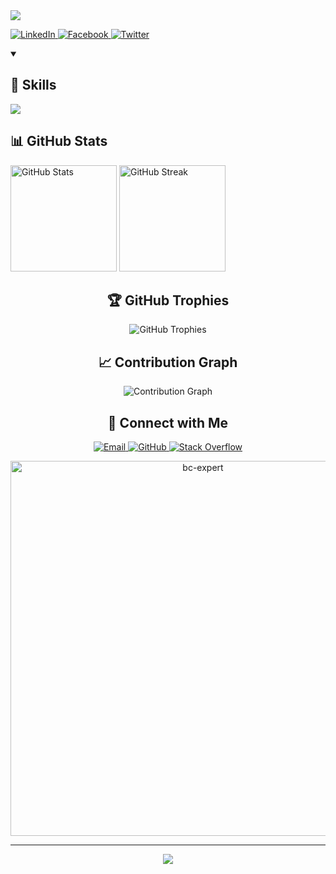 <div >
  <img src="https://readme-typing-svg.herokuapp.com/?lines=Welcome+to+Bùi+Hải+Giáp's+Profile!;Full-stack+Developer;Open+Source+Enthusiast;Always+Learning&center=true&width=380&height=45">
</div>

<p >
  <a href="https://linkedin.com/in/your-profile">
    <img src="https://img.shields.io/badge/LinkedIn-0077B5?style=for-the-badge&logo=linkedin&logoColor=white" alt="LinkedIn">
  </a>
  <a href="https://facebook.com/your-profile">
    <img src="https://img.shields.io/badge/Facebook-1877F2?style=for-the-badge&logo=facebook&logoColor=white" alt="Facebook">
  </a>
  <a href="https://twitter.com/your-profile">
    <img src="https://img.shields.io/badge/Twitter-1DA1F2?style=for-the-badge&logo=twitter&logoColor=white" alt="Twitter">
  </a>
</p>

<details open>
  <summary><h2>🚀 Skills</h2></summary>
  <p >
    <img src="https://skillicons.dev/icons?i=react,js,ts,html,css,java,nodejs,express,mongodb,git" />
  </p>
</details>

<h2 >📊 GitHub Stats</h2>

<p >
  <img src="https://github-readme-stats.vercel.app/api?username=buihaigiap&show_icons=true&theme=radical" alt="GitHub Stats" height="170">
  <img src="https://github-readme-streak-stats.herokuapp.com/?user=buihaigiap&theme=radical" alt="GitHub Streak" height="170">
</p>

<h2 align="center">🏆 GitHub Trophies</h2>

<p align="center">
  <img src="https://github-profile-trophy.vercel.app/?username=buihaigiap&theme=darkhub&column=4&margin-w=15&margin-h=15" alt="GitHub Trophies">
</p>

<h2 align="center">📈 Contribution Graph</h2>

<p align="center">
  <img src="https://github-readme-activity-graph.vercel.app/graph?username=buihaigiap&theme=react-dark" alt="Contribution Graph">
</p>

<h2 align="center">🤝 Connect with Me</h2>

<p align="center">
  <a href="mailto:your.email@example.com">
    <img src="https://img.shields.io/badge/Email-D14836?style=for-the-badge&logo=gmail&logoColor=white" alt="Email">
  </a>
  <a href="https://github.com/buihaigiap">
    <img src="https://img.shields.io/badge/GitHub-100000?style=for-the-badge&logo=github&logoColor=white" alt="GitHub">
  </a>
  <a href="https://stackoverflow.com/users/your-id">
    <img src="https://img.shields.io/badge/Stack_Overflow-FE7A16?style=for-the-badge&logo=stack-overflow&logoColor=white" alt="Stack Overflow">
  </a>
</p>

<p align="center"> <a href="https://github.com/ryo-ma/github-profile-trophy"><img src="https://github-profile-trophy.vercel.app/?username=buihaigiap&theme=tokyonight&no-frame=true&row=1&&margin-w=30&no-bg=false" alt="bc-expert" width="600px"/></a> </p>

---

<p align="center">
  <img src="https://capsule-render.vercel.app/api?type=waving&color=gradient&height=100&section=footer" />
</p>
